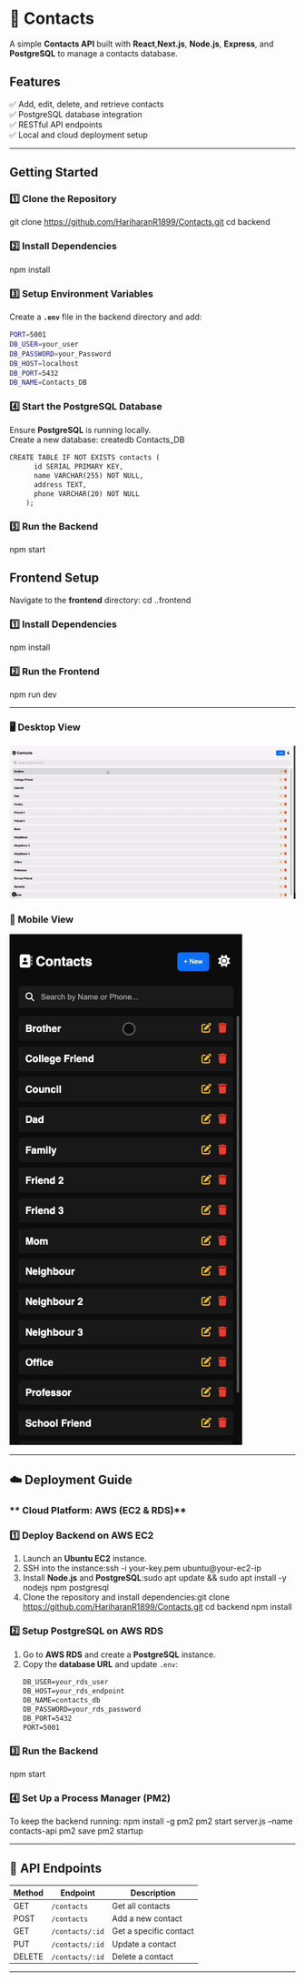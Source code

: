 # 📒 Contacts 

A simple **Contacts  API** built with **React**,**Next.js**, **Node.js**, **Express**, and **PostgreSQL** to manage a contacts database.

## Features
✅ Add, edit, delete, and retrieve contacts  
✅ PostgreSQL database integration  
✅ RESTful API endpoints  
✅ Local and cloud deployment setup  

---

##  Getting Started

### **1️⃣ Clone the Repository**

git clone https://github.com/HariharanR1899/Contacts.git
cd backend

### **2️⃣ Install Dependencies**

npm install

### **3️⃣ Setup Environment Variables**

Create a **`.env`** file in the backend directory and add:
```sh
PORT=5001
DB_USER=your_user
DB_PASSWORD=your_Password
DB_HOST=localhost
DB_PORT=5432
DB_NAME=Contacts_DB

```

### **4️⃣ Start the PostgreSQL Database**

Ensure **PostgreSQL** is running locally.  
Create a new database: createdb Contacts_DB

```
CREATE TABLE IF NOT EXISTS contacts (
      id SERIAL PRIMARY KEY,
      name VARCHAR(255) NOT NULL,
      address TEXT,
      phone VARCHAR(20) NOT NULL
    );
```

### **5️⃣ Run the Backend**

npm start

##  Frontend Setup

Navigate to the **frontend** directory: cd ..frontend

### **1️⃣ Install Dependencies**

npm install

### **2️⃣ Run the Frontend**

npm run dev

---

### **🖥️ Desktop View**
![Desktop View](https://github.com/HariharanR1899/Contacts/blob/main/ScreenRecording2025-02-04at09.43.12-ezgif.com-video-to-gif-converter.gif?raw=true)



### **📱 Mobile View**
![Mobile View](https://github.com/HariharanR1899/Contacts/blob/main/ScreenRecording2025-02-04at11.53.25-ezgif.com-video-to-gif-converter.gif?raw=true)
   
---
## ☁️ Deployment Guide

### ** Cloud Platform: AWS (EC2 & RDS)**

### **1️⃣ Deploy Backend on AWS EC2**

1. Launch an **Ubuntu EC2** instance.
2. SSH into the instance:ssh -i your-key.pem ubuntu@your-ec2-ip
3. Install **Node.js** and **PostgreSQL**:sudo apt update && sudo apt install -y nodejs npm postgresql
4. Clone the repository and install dependencies:git clone https://github.com/HariharanR1899/Contacts.git
cd backend
npm install

### **2️⃣ Setup PostgreSQL on AWS RDS**

1. Go to **AWS RDS** and create a **PostgreSQL** instance.
2. Copy the **database URL** and update `.env`:
   ```
   DB_USER=your_rds_user
   DB_HOST=your_rds_endpoint
   DB_NAME=contacts_db
   DB_PASSWORD=your_rds_password
   DB_PORT=5432
   PORT=5001
   ```

### **3️⃣ Run the Backend**

npm start

### **4️⃣ Set Up a Process Manager (PM2)**

To keep the backend running:
npm install -g pm2
pm2 start server.js –name contacts-api
pm2 save
pm2 startup

---

## 📝 API Endpoints

| Method | Endpoint       | Description              |
|--------|--------------|--------------------------|
| GET    | `/contacts`   | Get all contacts        |
| POST   | `/contacts`   | Add a new contact       |
| GET    | `/contacts/:id` | Get a specific contact  |
| PUT    | `/contacts/:id` | Update a contact       |
| DELETE | `/contacts/:id` | Delete a contact       |

---














